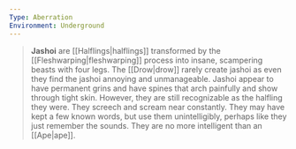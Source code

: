```yaml
---
Type: Aberration
Environment: Underground
---
```


> **Jashoi** are [[Halflings|halflings]] transformed by the [[Fleshwarping|fleshwarping]] process into insane, scampering beasts with four legs. The [[Drow|drow]] rarely create jashoi as even they find the jashoi annoying and unmanageable.
> Jashoi appear to have permanent grins and have spines that arch painfully and show through tight skin. However, they are still recognizable as the halfling they were. They screech and scream near constantly. They may have kept a few known words, but use them unintelligibly, perhaps like they just remember the sounds. They are no more intelligent than an [[Ape|ape]].








